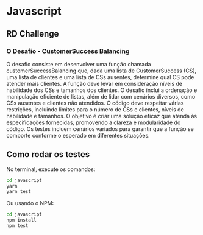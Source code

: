 # Javascript
## RD Challenge

### O Desafio - CustomerSuccess Balancing

O desafio consiste em desenvolver uma função chamada customerSuccessBalancing que, dada uma lista de CustomerSuccess (CS), uma lista de clientes e uma lista de CSs ausentes, determine qual CS pode atender mais clientes. A função deve levar em consideração níveis de habilidade dos CSs e tamanhos dos clientes. O desafio inclui a ordenação e manipulação eficiente de listas, além de lidar com cenários diversos, como CSs ausentes e clientes não atendidos. O código deve respeitar várias restrições, incluindo limites para o número de CSs e clientes, níveis de habilidade e tamanhos. O objetivo é criar uma solução eficaz que atenda às especificações fornecidas, promovendo a clareza e modularidade do código. Os testes incluem cenários variados para garantir que a função se comporte conforme o esperado em diferentes situações.

## Como rodar os testes

No terminal, execute os comandos:

```bash
cd javascript
yarn
yarn test
```

Ou usando o NPM:

```bash
cd javascript
npm install
npm test
```
